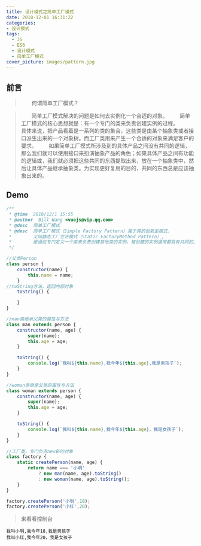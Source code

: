 ```yaml
---
title: 设计模式之简单工厂模式
date: 2018-12-01 16:31:22
categories:
- 设计模式
tags:
  - JS
  - ES6
  - 设计模式
  - 简单工厂模式
cover_picture: images/pattern.jpg
---
```


## 前言

>&emsp;&emsp;何谓简单工厂模式？

>&emsp;&emsp;简单工厂模式解决的问题是如何去实例化一个合适的对象。
>&emsp;&emsp;简单工厂模式的核心思想就是：有一个专门的类来负责创建实例的过程。
>&emsp;&emsp;具体来说，把产品看着是一系列的类的集合，这些类是由某个抽象类或者接口派生出来的一个对象树。而工厂类用来产生一个合适的对象来满足客户的要求。
>&emsp;&emsp;如果简单工厂模式所涉及到的具体产品之间没有共同的逻辑，那么我们就可以使用接口来扮演抽象产品的角色；如果具体产品之间有功能的逻辑或，我们就必须把这些共同的东西提取出来，放在一个抽象类中，然后让具体产品继承抽象类。为实现更好复用的目的，共同的东西总是应该抽象出来的。

## Demo

```javascript
/**
 * @time  2018/12/1 15:55
 * @author  Bill Wang <vuejs@vip.qq.com>
 * @desc  简单工厂模式
 * @desc  简单工厂模式（Simple Factory Pattern）属于类的创新型模式，
 *        又叫静态工厂方法模式（Static FactoryMethod Pattern）,
 *        是通过专门定义一个类来负责创建其他类的实例，被创建的实例通常都具有共同的父类。
 */

//父类Person
class person {
    constructor(name) {
        this.name = name;
    }
//toString方法，返回内部对象
    toString() {

    }
}

//man类继承父类的属性与方法
class man extends person {
    constructor(name, age) {
        super(name);
        this.age = age;
    }

    toString() {
        console.log(`我叫${this.name},我今年${this.age},我是男孩子`);
    }
}

//woman类继承父类的属性与方法
class woman extends person {
    constructor(name, age) {
        super(name);
        this.age = age;
    }

    toString() {
        console.log(`我叫${this.name},我今年${this.age}，我是女孩子`);
    }
}

//工厂类，专门负责new新的对象
class factory {
    static createPerson(name, age) {
        return name === '小明'
            ? new man(name, age).toString()
            : new woman(name, age).toString();
    }
}

factory.createPerson('小明',18);
factory.createPerson('小红',20);

```

>来看看控制台

```shell
我叫小明,我今年18,我是男孩子
我叫小红,我今年20，我是女孩子
```